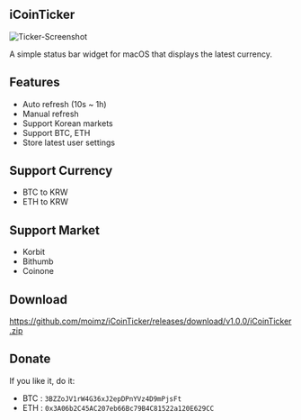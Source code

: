 ## iCoinTicker

![Ticker-Screenshot](https://github.com/moimz/iCoinTicker/blob/master/screenshot.png?raw=true)

A simple status bar widget for macOS that displays the latest currency.

## Features
- Auto refresh (10s ~ 1h)
- Manual refresh
- Support Korean markets
- Support BTC, ETH
- Store latest user settings

## Support Currency
- BTC to KRW
- ETH to KRW

## Support Market
- Korbit
- Bithumb
- Coinone

## Download
https://github.com/moimz/iCoinTicker/releases/download/v1.0.0/iCoinTicker.zip

## Donate

If you like it, do it:
- BTC : `3BZZoJV1rW4G36xJ2epDPnYVz4D9mPjsFt`
- ETH : `0x3A06b2C45AC207eb66Bc79B4C81522a120E629CC`
